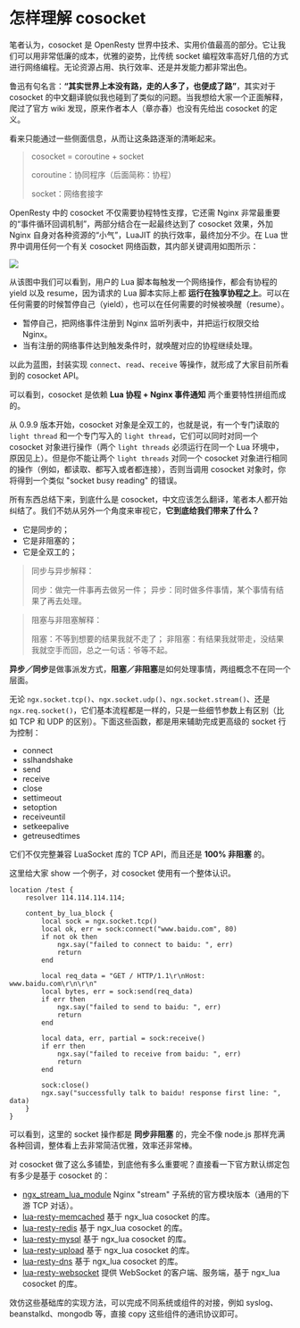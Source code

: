 # 怎样理解 cosocket

笔者认为，cosocket 是 OpenResty 世界中技术、实用价值最高的部分。它让我们可以用非常低廉的成本，优雅的姿势，比传统 socket 编程效率高好几倍的方式进行网络编程。无论资源占用、执行效率、还是并发能力都非常出色。

鲁迅有句名言：**“其实世界上本没有路，走的人多了，也便成了路”**，其实对于 cosocket 的中文翻译貌似我也碰到了类似的问题。当我想给大家一个正面解释，爬过了官方 wiki 发现，原来作者本人（章亦春）也没有先给出 cosocket 的定义。

看来只能通过一些侧面信息，从而让这条路逐渐的清晰起来。

> cosocket = coroutine + socket
>
> coroutine：协同程序（后面简称：协程）
>
> socket：网络套接字

OpenResty 中的 cosocket 不仅需要协程特性支撑，它还需 Nginx 非常最重要的“事件循环回调机制”，两部分结合在一起最终达到了 cosocket 效果，外加 Nginx 自身对各种资源的“小气”，LuaJIT 的执行效率，最终加分不少。在 Lua 世界中调用任何一个有关 cosocket 网络函数，其内部关键调用如图所示：

![](../images/cosocket_internal.png)

从该图中我们可以看到，用户的 Lua 脚本每触发一个网络操作，都会有协程的 yield 以及 resume，因为请求的 Lua 脚本实际上都 **运行在独享协程之上**。可以在任何需要的时候暂停自己（yield），也可以在任何需要的时候被唤醒（resume）。

- 暂停自己，把网络事件注册到 Nginx 监听列表中，并把运行权限交给 Nginx。
- 当有注册的网络事件达到触发条件时，就唤醒对应的协程继续处理。

以此为蓝图，封装实现 `connect`、`read`、`receive` 等操作，就形成了大家目前所看到的 cosocket API。

可以看到，cosocket 是依赖 **Lua 协程 + Nginx 事件通知** 两个重要特性拼组而成的。

从 0.9.9 版本开始，cosocket 对象是全双工的，也就是说，有一个专门读取的 `light thread` 和一个专门写入的 `light thread`，它们可以同时对同一个 cosocket 对象进行操作（两个 `light threads` 必须运行在同一个 Lua 环境中，原因见上）。但是你不能让两个 `light threads` 对同一个 cosocket 对象进行相同的操作（例如，都读取、都写入或者都连接），否则当调用 cosocket 对象时，你将得到一个类似 "socket busy reading" 的错误。

所有东西总结下来，到底什么是 cosocket，中文应该怎么翻译，笔者本人都开始纠结了。我们不妨从另外一个角度来审视它，**它到底给我们带来了什么？**

* 它是同步的；
* 它是非阻塞的；
* 它是全双工的；

> 同步与异步解释：
>
> 同步：做完一件事再去做另一件；
> 异步：同时做多件事情，某个事情有结果了再去处理。

> 阻塞与非阻塞解释：
>
> 阻塞：不等到想要的结果我就不走了；
> 非阻塞：有结果我就带走，没结果我就空手而回，总之一句话：爷等不起。

**异步／同步**是做事派发方式，**阻塞／非阻塞**是如何处理事情，两组概念不在同一个层面。

无论 `ngx.socket.tcp()`、`ngx.socket.udp()`、`ngx.socket.stream()`、还是 `ngx.req.socket()`，它们基本流程都是一样的，只是一些细节参数上有区别（比如 TCP 和 UDP 的区别）。下面这些函数，都是用来辅助完成更高级的 socket 行为控制：

* connect
* sslhandshake
* send
* receive
* close
* settimeout
* setoption
* receiveuntil
* setkeepalive
* getreusedtimes

它们不仅完整兼容 LuaSocket 库的 TCP API，而且还是 **100% 非阻塞** 的。

这里给大家 show 一个例子，对 cosocket 使用有一个整体认识。

```nginx
location /test {
    resolver 114.114.114.114;

    content_by_lua_block {
        local sock = ngx.socket.tcp()
        local ok, err = sock:connect("www.baidu.com", 80)
        if not ok then
            ngx.say("failed to connect to baidu: ", err)
            return
        end

        local req_data = "GET / HTTP/1.1\r\nHost: www.baidu.com\r\n\r\n"
        local bytes, err = sock:send(req_data)
        if err then
            ngx.say("failed to send to baidu: ", err)
            return
        end

        local data, err, partial = sock:receive()
        if err then
            ngx.say("failed to receive from baidu: ", err)
            return
        end

        sock:close()
        ngx.say("successfully talk to baidu! response first line: ", data)
    }
}
```

可以看到，这里的 socket 操作都是 **同步非阻塞** 的，完全不像 node.js 那样充满各种回调，整体看上去非常简洁优雅，效率还非常棒。

对 cosocket 做了这么多铺垫，到底他有多么重要呢？直接看一下官方默认绑定包有多少是基于 cosocket 的：

* [ngx_stream_lua_module](https://github.com/openresty/stream-lua-nginx-module#readme) Nginx "stream" 子系统的官方模块版本（通用的下游 TCP 对话）。
* [lua-resty-memcached](https://github.com/openresty/lua-resty-memcached) 基于 ngx_lua cosocket 的库。
* [lua-resty-redis](https://github.com/openresty/lua-resty-redis) 基于 ngx_lua cosocket 的库。
* [lua-resty-mysql](https://github.com/openresty/lua-resty-mysql) 基于 ngx_lua cosocket 的库。
* [lua-resty-upload](https://github.com/openresty/lua-resty-upload) 基于 ngx_lua cosocket 的库。
* [lua-resty-dns](https://github.com/openresty/lua-resty-dns) 基于 ngx_lua cosocket 的库。
* [lua-resty-websocket](https://github.com/openresty/lua-resty-websocket) 提供 WebSocket 的客户端、服务端，基于 ngx_lua cosocket 的库。

效仿这些基础库的实现方法，可以完成不同系统或组件的对接，例如 syslog、beanstalkd、mongodb 等，直接 copy 这些组件的通讯协议即可。
